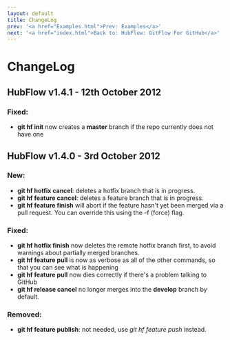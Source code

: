 ```yaml
---
layout: default
title: ChangeLog
prev: '<a href="Examples.html">Prev: Examples</a>'
next: '<a href="index.html">Back to: HubFlow: GitFlow For GitHub</a>'
---
```

# ChangeLog

## HubFlow v1.4.1 - 12th October 2012

### Fixed:

* __git hf init__ now creates a __master__ branch if the repo currently does not have one

## HubFlow v1.4.0 - 3rd October 2012

### New:

* __git hf hotfix cancel__: deletes a hotfix branch that is in progress.
* __git hf feature cancel__: deletes a feature branch that is in progress.
* __git hf feature finish__ will abort if the feature hasn't yet been merged via a pull request. You can override this using the -f (force) flag.

### Fixed:

* __git hf hotfix finish__ now deletes the remote hotfix branch first, to avoid warnings about partially merged branches.
* __git hf feature pull__ is now as verbose as all of the other commands, so that you can see what is happening
* __git hf feature pull__ now dies correctly if there's a problem talking to GitHub
* __git hf release cancel__ no longer merges into the __develop__ branch by default.

### Removed:

* __git hf feature publish__: not needed, use _git hf feature push_ instead.